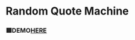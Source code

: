 # Random Quote Machine
### 🟥DEMO[HERE](https://mitzelldone.github.io/Random-Quote-Machine/index.html)

